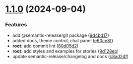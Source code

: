 # [1.1.0](https://github.com/RohitChaturvedi05/react-chatbot/compare/v1.0.0...v1.1.0) (2024-09-04)


### Features

* add @semantic-release/git package ([9d4bd17](https://github.com/RohitChaturvedi05/react-chatbot/commit/9d4bd177879464746c05d196d33eb45d773577d4))
* added docs, theme control, chat panel ([e60ce8f](https://github.com/RohitChaturvedi05/react-chatbot/commit/e60ce8fb0fdb791edff6799b70c625d0be99d8cc))
* **root:** add commit lint ([80d05d2](https://github.com/RohitChaturvedi05/react-chatbot/commit/80d05d2feecb0142923e986649bdaf006c49e525))
* **root:** add styles and examples for stories ([9d128eb](https://github.com/RohitChaturvedi05/react-chatbot/commit/9d128eba0fd00a87d24ec54bd582551c4ad58657))
* update semantic-release/changelog and docs ([c8ad24f](https://github.com/RohitChaturvedi05/react-chatbot/commit/c8ad24fb8a3514ca5d611e32d09d37c6e9f3e18a))
